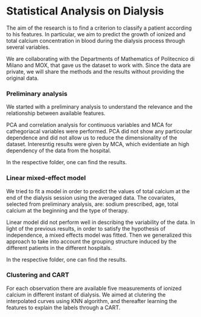 # Statistical Analysis on Dialysis

The aim of the research is to find a criterion to classify a patient according to his features. 
In particular, we aim to predict the growth of ionized and total calcium concentration in blood 
during the dialysis process through several variables. 

We are collaborating with the Departments of Mathematics of Politecnico di Milano and MOX, 
that gave us the dataset to work with. 
Since the data are private, we will share the methods and the results without providing the original data.


### Preliminary analysis
We started with a preliminary analysis to understand the relevance and the relationship between available features. 

PCA and correlation analysis for continuous variables and MCA for cathegoriacal variables were performed. 
PCA did not show any particoular dependence and did not allow us to reduce the dimensionality of the dataset.
Interesntig results were given by MCA, which evidentiate an high dependency of the data from the hospital.

In the respective folder, one can find the results.

### Linear mixed-effect model
We tried to fit a model in order to predict the values of total calcium at the end of the dialysis session using the averaged data. 
The covariates, selected from preliminary analysis, are: sodium prescribed, age, total calcium at the beginning and the type of therapy.

Linear model did not perform well in describing the variability of the data. 
In light of the previous results, in order to satisfy the hypothesis of independence, a mixed effects model was fitted.
Then we generalized this approach to take into account the grouping structure induced by the different patients in the different hospitals.

In the respective folder, one can find the results.

### Clustering and CART
For each observation there are available five measurements of ionized calcium in different instant of dialysis. 
We aimed at clutering the interpolated curves using KNN algorithm, 
and thereafter learning the features to explain the labels through a CART.




